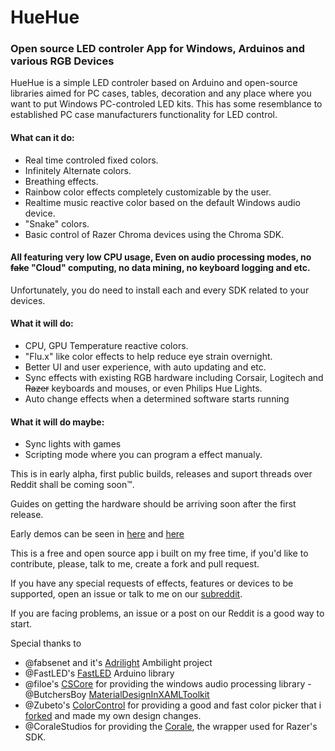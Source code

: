 # HueHue
### Open source LED controler App for Windows, Arduinos and various RGB Devices


HueHue is a simple LED controler based on Arduino and open-source libraries aimed for PC cases, tables, decoration and any place where you want to put Windows PC-controled LED kits. This has some resemblance to established PC case manufacturers functionality for LED control.

#### What can it do:
- Real time controled fixed colors.
- Infinitely Alternate colors.
- Breathing effects.
- Rainbow color effects completely customizable by the user.
- Realtime music reactive color based on the default Windows audio device.
- "Snake" colors.
- Basic control of Razer Chroma devices using the Chroma SDK.

#### All featuring very low CPU usage, **Even on audio processing modes**, no ~~fake~~ "Cloud" computing, no data mining, no keyboard logging and etc.

Unfortunately, you do need to install each and every SDK related to your devices.

#### What it will do:
- CPU, GPU Temperature reactive colors.
- "Flu.x" like color effects to help reduce eye strain overnight.
- Better UI and user experience, with auto updating and etc.
- Sync effects with existing RGB hardware including Corsair, Logitech and ~~Razer~~ keyboards and mouses, or even Philips Hue Lights. 
- Auto change effects when a determined software starts running

#### What it will do maybe:
- Sync lights with games
- Scripting mode where you can program a effect manualy.

This is in early alpha, first public builds, releases and suport threads over Reddit shall be coming soon™.

Guides on getting the hardware should be arriving soon after the first release.

Early demos can be seen in [here](https://www.instagram.com/p/BSrty_fgKlM/?taken-by=brianostorm) and [here](https://www.instagram.com/p/BPTj4bIgQ8H/?taken-by=brianostorm)

This is a free and open source app i built on my free time, if you'd like to contribute, please, talk to me, create a fork and pull request.

If you have any special requests of effects, features or devices to be supported, open an issue or talk to me on our [subreddit](https://reddit.com/r/HueHueApp).

If you are facing problems, an issue or a post on our Reddit is a good way to start.

Special thanks to 

- @fabsenet and it's [Adrilight](https://github.com/fabsenet/adrilight) Ambilight project
- @FastLED's [FastLED](https://github.com/FastLED/FastLED) Arduino library
- @filoe's [CSCore](https://github.com/filoe/cscore) for providing the windows audio processing library 
-@ButchersBoy [MaterialDesignInXAMLToolkit](https://github.com/ButchersBoy/MaterialDesignInXamlToolkit)
- @Zubeto's [ColorControl](https://github.com/zubetto/ColorControl) for providing a good and fast color picker that i [forked](https://github.com/BrianLima/ColorControl) and made my own design changes.
- @CoraleStudios for providing the [Corale](https://github.com/CoraleStudios/Colore), the wrapper used for Razer's SDK.
